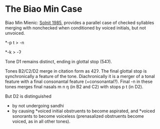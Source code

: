 # The Biao Min Case

Biao Min Mienic: [Solnit 1985](https://github.com/dbsolnit/Karenic-B-prime/blob/main/references.md#solnit-1985), provides a parallel case of checked syllables merging with nonchecked when conditioned by voiced initials, but not unvoiced.

\*-p t > -n

\*-k > -&#660;

Tone D1 remains distinct, ending in glottal stop (54&#660;).

Tones B2/C2/D2 merge in citation form as 42&#660;. The final glottal stop is synchronically a feature of the tone. 
Diachronically it is a merger of a tonal feature with a final consonantal feature (+consonantal?). 
Final -n in these tones merges final nasals m n &#331; (in B2 and C2) with stops p t (in D2).

But D2 is distinguished
+ by not undergoing sandhi
+ by causing \*voiced initial obstruents to become aspirated, and \*voiced sonorants to become voiceless (prenasalized obstruents become voiced, as in all other tones).
